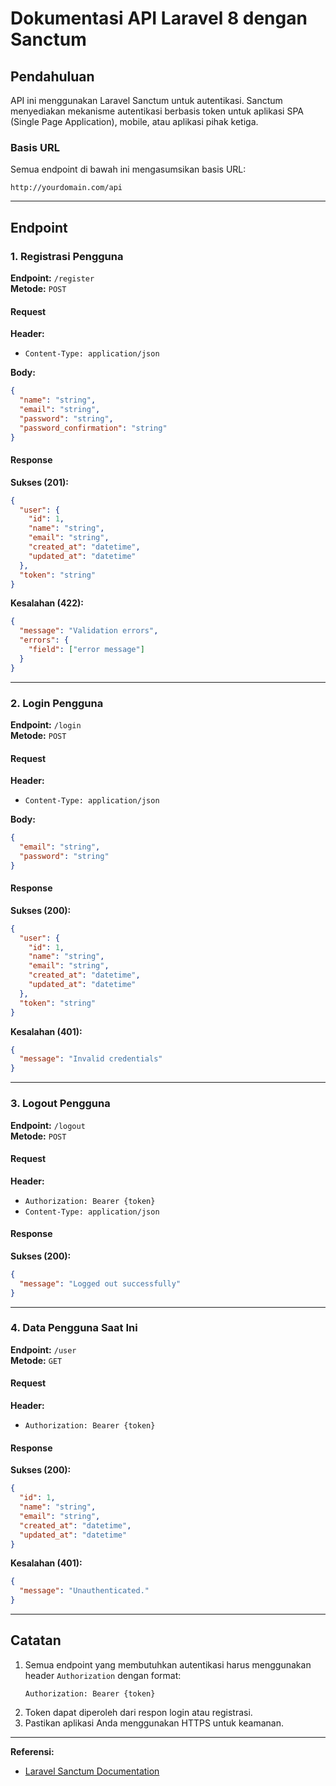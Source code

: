 # Dokumentasi API Laravel 8 dengan Sanctum

## Pendahuluan
API ini menggunakan Laravel Sanctum untuk autentikasi. Sanctum menyediakan mekanisme autentikasi berbasis token untuk aplikasi SPA (Single Page Application), mobile, atau aplikasi pihak ketiga.

### Basis URL
Semua endpoint di bawah ini mengasumsikan basis URL:
```
http://yourdomain.com/api
```

---

## Endpoint

### 1. Registrasi Pengguna
**Endpoint:** `/register`  
**Metode:** `POST`

#### Request
**Header:**
- `Content-Type: application/json`

**Body:**
```json
{
  "name": "string",
  "email": "string",
  "password": "string",
  "password_confirmation": "string"
}
```

#### Response
**Sukses (201):**
```json
{
  "user": {
    "id": 1,
    "name": "string",
    "email": "string",
    "created_at": "datetime",
    "updated_at": "datetime"
  },
  "token": "string"
}
```

**Kesalahan (422):**
```json
{
  "message": "Validation errors",
  "errors": {
    "field": ["error message"]
  }
}
```

---

### 2. Login Pengguna
**Endpoint:** `/login`  
**Metode:** `POST`

#### Request
**Header:**
- `Content-Type: application/json`

**Body:**
```json
{
  "email": "string",
  "password": "string"
}
```

#### Response
**Sukses (200):**
```json
{
  "user": {
    "id": 1,
    "name": "string",
    "email": "string",
    "created_at": "datetime",
    "updated_at": "datetime"
  },
  "token": "string"
}
```

**Kesalahan (401):**
```json
{
  "message": "Invalid credentials"
}
```

---

### 3. Logout Pengguna
**Endpoint:** `/logout`  
**Metode:** `POST`

#### Request
**Header:**
- `Authorization: Bearer {token}`
- `Content-Type: application/json`

#### Response
**Sukses (200):**
```json
{
  "message": "Logged out successfully"
}
```

---

### 4. Data Pengguna Saat Ini
**Endpoint:** `/user`  
**Metode:** `GET`

#### Request
**Header:**
- `Authorization: Bearer {token}`

#### Response
**Sukses (200):**
```json
{
  "id": 1,
  "name": "string",
  "email": "string",
  "created_at": "datetime",
  "updated_at": "datetime"
}
```

**Kesalahan (401):**
```json
{
  "message": "Unauthenticated."
}
```

---

## Catatan
1. Semua endpoint yang membutuhkan autentikasi harus menggunakan header `Authorization` dengan format:
   ```
   Authorization: Bearer {token}
   ```
2. Token dapat diperoleh dari respon login atau registrasi.
3. Pastikan aplikasi Anda menggunakan HTTPS untuk keamanan.

---

**Referensi:**
- [Laravel Sanctum Documentation](https://laravel.com/docs/8.x/sanctum)

